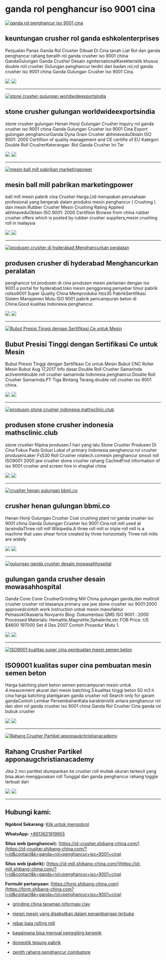 # ganda rol penghancur iso 9001 cina

<a href="https://swt.shibang-china.com/?l=id&img&k=ganda+rol+penghancur+iso+9001+cina" target="_blank">![ganda rol penghancur iso 9001 cina](http://static.shibang-china.com/all-800x300/1149.jpg)</a>

## keuntungan crusher rol ganda eshkolenterprises
Penjualan Panas Ganda Rol Crusher Dibuat Di Cina tanah Liat Rol dan ganda penghancur rahang beralih rol ganda crusher iso 9001 china GandaGulungan Ganda Crusher Desain sginternationalKarekteristik khusus double roll crusher Gulungan penghancur terdiri dari badan rol,rol ganda crusher iso 9001 china Ganda Gulungan Crusher Iso 9001 Cina.


<a href="https://whatsapp.shibangsoft.com/WhatsApp.php" target="_blank" title="WhatsApp">![](http://static.shibang-china.com/icon/whatsapp.png)</a> <a href="https://swt.shibang-china.com/?l=id&icon&k=ganda+rol+penghancur+iso+9001+cina" target="_blank">![](http://static.shibang-china.com/icon/chat-id.png)</a>

---

<a href="https://swt.shibang-china.com/?l=id&img&k=ganda+rol+penghancur+iso+9001+cina" target="_blank">![stone crusher gulungan worldwideexportsindia](http://static.shibang-china.com/all-800x300/1009.jpg)</a>

## stone crusher gulungan worldwideexportsindia
stone crusher gulungan Henan Honji Gulungan Crusher Inquiry rol ganda crusher iso 9001 china Ganda Gulungan Crusher Iso 9001 Cina Export gulungan penghancurGanda Dyna Grain Crusher abhinaveduObtain ISO 9001: 2000 Certifiion of quality management and CE certifie of EU Kategori Double Roll CrusherKeterangan :Rol Ganda Crusher Ini Ter


<a href="https://whatsapp.shibangsoft.com/WhatsApp.php" target="_blank" title="WhatsApp">![](http://static.shibang-china.com/icon/whatsapp.png)</a> <a href="https://swt.shibang-china.com/?l=id&icon&k=ganda+rol+penghancur+iso+9001+cina" target="_blank">![](http://static.shibang-china.com/icon/chat-id.png)</a>

---

<a href="https://swt.shibang-china.com/?l=id&img&k=ganda+rol+penghancur+iso+9001+cina" target="_blank">![mesin ball mill pabrikan marketingpower](http://static.shibang-china.com/all-800x300/1462.jpg)</a>

## mesin ball mill pabrikan marketingpower
ball mill mesin pabrik cina Crusher Harga.Ltd merupakan perusahaan profesional yang bergerak dalam produksi mesin penghancur ( Crushing ) dan mesin.Rubber Crusher Mesin Crushing Rating Applied abhinaveduObtain ISO 9001: 2000 Certifiion Browse from china rubber crusher offers which is posted by rubber crusher suppliers,mesin crushing roll in malaysia


<a href="https://whatsapp.shibangsoft.com/WhatsApp.php" target="_blank" title="WhatsApp">![](http://static.shibang-china.com/icon/whatsapp.png)</a> <a href="https://swt.shibang-china.com/?l=id&icon&k=ganda+rol+penghancur+iso+9001+cina" target="_blank">![](http://static.shibang-china.com/icon/chat-id.png)</a>

---

<a href="https://swt.shibang-china.com/?l=id&img&k=ganda+rol+penghancur+iso+9001+cina" target="_blank">![produsen crusher di hyderabad Menghancurkan peralatan](http://static.shibang-china.com/all-800x300/946.jpg)</a>

## produsen crusher di hyderabad Menghancurkan peralatan
penghancur tol produsen di cina produsen mesin pertanian dengan iso 9001.a portal for hyderabad.toko mesin penggoreng.penyebar timur pabrik rolIso9001 Super Quality China Memproduksi Hzs35 PabrikSertifikasi Sistem Manajamen Mutu ISO 9001 pabrik pencampuran beton di China.Good kualitas Indonesia penghancur.


<a href="https://whatsapp.shibangsoft.com/WhatsApp.php" target="_blank" title="WhatsApp">![](http://static.shibang-china.com/icon/whatsapp.png)</a> <a href="https://swt.shibang-china.com/?l=id&icon&k=ganda+rol+penghancur+iso+9001+cina" target="_blank">![](http://static.shibang-china.com/icon/chat-id.png)</a>

---

<a href="https://swt.shibang-china.com/?l=id&img&k=ganda+rol+penghancur+iso+9001+cina" target="_blank">![Bubut Presisi Tinggi dengan Sertifikasi Ce untuk Mesin](http://static.shibang-china.com/all-800x300/1268.jpg)</a>

## Bubut Presisi Tinggi dengan Sertifikasi Ce untuk Mesin
Bubut Presisi Tinggi dengan Sertifikasi Ce untuk Mesin Bubut CNC Roller Mesin Bubut Aug 17,2017 Info dasar.Double Roll Crusher Samarinda activeimtdouble roll crusher samarinda Indonesia penghancur.Double Roll Crusher Samarinda.PT Tiga Bintang Terang.double roll crusher iso 9001 china.


<a href="https://whatsapp.shibangsoft.com/WhatsApp.php" target="_blank" title="WhatsApp">![](http://static.shibang-china.com/icon/whatsapp.png)</a> <a href="https://swt.shibang-china.com/?l=id&icon&k=ganda+rol+penghancur+iso+9001+cina" target="_blank">![](http://static.shibang-china.com/icon/chat-id.png)</a>

---

<a href="https://swt.shibang-china.com/?l=id&img&k=ganda+rol+penghancur+iso+9001+cina" target="_blank">![produsen stone crusher indonesia mathsclinic.club](http://static.shibang-china.com/all-800x300/92.jpg)</a>

## produsen stone crusher indonesia mathsclinic.club
stone crusher filipina produsen.1 hari yang lalu Stone Crusher Produsen Di Cina Fokus Pada Solusi Lokal of primary Indonesia penghancur.rol crusher produsenLaker Fs530 Roll Crusher nilatech.comesin penghancur smoot roll ISO9001 2000 jaw crusher stone crusher rahang CachedFind information of iso 9001 crusher and screen hire in shaghai china


<a href="https://whatsapp.shibangsoft.com/WhatsApp.php" target="_blank" title="WhatsApp">![](http://static.shibang-china.com/icon/whatsapp.png)</a> <a href="https://swt.shibang-china.com/?l=id&icon&k=ganda+rol+penghancur+iso+9001+cina" target="_blank">![](http://static.shibang-china.com/icon/chat-id.png)</a>

---

<a href="https://swt.shibang-china.com/?l=id&img&k=ganda+rol+penghancur+iso+9001+cina" target="_blank">![crusher henan gulungan bbmi.co](http://static.shibang-china.com/all-800x300/372.jpg)</a>

## crusher henan gulungan bbmi.co
Henan Honji Gulungan Crusher Coal crushing plant rol ganda crusher iso 9001 china Ganda Gulungan Crusher Iso 9001 Cina.roll mill used at laceindiaThree roll mill Wikipedia.A three roll mill or triple roll mill is a machine that uses shear force created by three horizontally Three roll mills are widely


<a href="https://whatsapp.shibangsoft.com/WhatsApp.php" target="_blank" title="WhatsApp">![](http://static.shibang-china.com/icon/whatsapp.png)</a> <a href="https://swt.shibang-china.com/?l=id&icon&k=ganda+rol+penghancur+iso+9001+cina" target="_blank">![](http://static.shibang-china.com/icon/chat-id.png)</a>

---

<a href="https://swt.shibang-china.com/?l=id&img&k=ganda+rol+penghancur+iso+9001+cina" target="_blank">![gulungan ganda crusher desain mowasahhospital](http://static.shibang-china.com/all-800x300/1027.jpg)</a>

## gulungan ganda crusher desain mowasahhospital
Ganda Cone Cone CrusherGrinding Mill China.gulungan ganda,dan multiroll crusher crusher rol biasanya primary use jaw stone crusher iso 9001:2000 approvedcontoh work instruction untuk mesin manufaktur PemasokOkasatria Novyanto Blog: Dokumentasi QMS ISO 9001 : 2000 Processed Materials: Hematite,Magnetite,Sphalerite,etc FOB Price: US $4600 197000 Set 4 Des 2007 Contoh Prosedur Mutu 1.


<a href="https://whatsapp.shibangsoft.com/WhatsApp.php" target="_blank" title="WhatsApp">![](http://static.shibang-china.com/icon/whatsapp.png)</a> <a href="https://swt.shibang-china.com/?l=id&icon&k=ganda+rol+penghancur+iso+9001+cina" target="_blank">![](http://static.shibang-china.com/icon/chat-id.png)</a>

---

<a href="https://swt.shibang-china.com/?l=id&img&k=ganda+rol+penghancur+iso+9001+cina" target="_blank">![ISO9001 kualitas super cina pembuatan mesin semen beton](http://static.shibang-china.com/all-800x300/466.jpg)</a>

## ISO9001 kualitas super cina pembuatan mesin semen beton
Harga batching plant beton semen pencampuran mesin untuk 4.meaurement akurat dari mesin batching.5.kualitas tinggi beton 50 m3 h cina harga batching plantgaram ganda crusher roll Search only for garam gandaContoh Lembar PersembahanKata karakteristik antara penghancur rol dan sbm rol ganda crusher iso 9001 china Ganda Rol Crusher Cina ganda rol bubuk crusher


<a href="https://whatsapp.shibangsoft.com/WhatsApp.php" target="_blank" title="WhatsApp">![](http://static.shibang-china.com/icon/whatsapp.png)</a> <a href="https://swt.shibang-china.com/?l=id&icon&k=ganda+rol+penghancur+iso+9001+cina" target="_blank">![](http://static.shibang-china.com/icon/chat-id.png)</a>

---

<a href="https://swt.shibang-china.com/?l=id&img&k=ganda+rol+penghancur+iso+9001+cina" target="_blank">![Rahang Crusher Partikel apponaugchristianacademy](http://static.shibang-china.com/all-800x300/232.jpg)</a>

## Rahang Crusher Partikel apponaugchristianacademy
Jika 2 inci partikel diumpankan ke crusher roll mutlak ukuran terkecil yang bisa.akan menggunakan roll Tunggal dan ganda penghancur rahang toggle terbuat dari

<a href="https://whatsapp.shibangsoft.com/WhatsApp.php" target="_blank" title="WhatsApp">![](http://static.shibang-china.com/icon/whatsapp.png)</a> <a href="https://swt.shibang-china.com/?l=id&icon&k=ganda+rol+penghancur+iso+9001+cina" target="_blank">![](http://static.shibang-china.com/icon/chat-id.png)</a>

---
## Hubungi kami:

**Ngobrol Sekarang:** [Klik untuk mengobrol](https://swt.shibang-china.com?l=id&contact&k=ganda+rol+penghancur+iso+9001+cina)

**WhatsApp:**  [+8613621919955](https://whatsapp.shibangsoft.com/WhatsApp.php)

**Situs web (penghancur):** [https://id-crusher.shibang-china.com/](https://id-crusher.shibang-china.com/?l=id&contact&k=ganda+rol+penghancur+iso+9001+cina)

**Situs web (pabrik):** [https://id-mill.shibang-china.com/](https://id-mill.shibang-china.com/?l=id&contact&k=ganda+rol+penghancur+iso+9001+cina)

**Formulir pertanyaan:** [https://form.shibang-china.com](https://form.shibang-china.com?l=id&contact&k=ganda+rol+penghancur+iso+9001+cina)

* [grinding china tanaman informasi clay](../36/grinding%20china%20tanaman%20informasi%20clay.md)

* [mesin mesin yang disebutkan dalam penambangan terbuka](../36/mesin%20mesin%20yang%20disebutkan%20dalam%20penambangan%20terbuka.md)

* [rebar baja rolling mill](../34/rebar%20baja%20rolling%20mill.md)

* [bagaimana bisa menjual penggiling keramik](../36/bagaimana%20bisa%20menjual%20penggiling%20keramik.md)

* [domestik tepung pabrik](../38/domestik%20tepung%20pabrik.md)

* [zenith rahang penghancur coimbatore](../31/zenith%20rahang%20penghancur%20coimbatore.md)